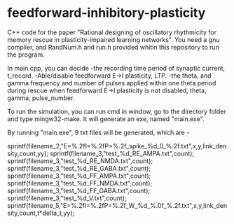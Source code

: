 # feedforward-inhibitory-plasticity
C++ code for the paper "Rational designing of oscillatory rhythmicity for memory rescue in plasticity-impaired learning networks". You need a gnu complier, and RandNum.h and run.h provided whitin this repository to run the program.

In main.cpp, you can decide 
    -the recording time period of synaptic current, t_record. 
    -Able/disable feedforward E->I plasticity, LTP.
    -the theta, and gamma frequency and number of pulses applied within one theta period during rescue when feedforward E->I plasticity is not disabled, theta, gamma,                  pulse_number.  

To run the simulation, you can run cmd in window, go to the directory folder and type mingw32-make. It will generate an exe, named "main.exe".

By running "main.exe", 9 txt files will be generated, which are
    -

sprintf(filename_2,"E=%.2fI=%.2fP=%.2f_spike_%d_0_%.2f.txt",x,y,link_density,count,yy);
	sprintf(filename_3,"test_%d_RE_AMPA.txt",count);
	sprintf(filename_3,"test_%d_RE_NMDA.txt",count);
	sprintf(filename_3,"test_%d_RE_GABA.txt",count);
	sprintf(filename_3,"test_%d_FF_AMPA.txt",count);
	sprintf(filename_3,"test_%d_FF_NMDA.txt",count);
	sprintf(filename_3,"test_%d_FF_GABA.txt",count);
	sprintf(filename_3,"test_%d_V.txt",count);
    sprintf(filename_5,"E=%.2fI=%.2fP=%.2f_W_%d_%.0f_%.2f.txt",x,y,link_density,count,t*delta_t,yy);

